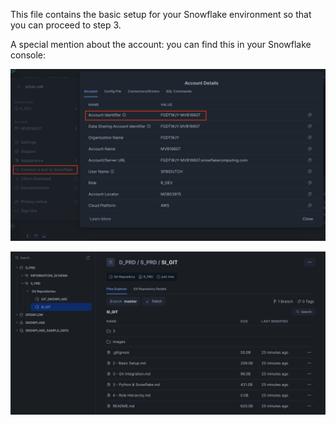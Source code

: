 This file contains the basic setup for your Snowflake environment so that you can proceed to step 3.

A special mention about the account: you can find this in your Snowflake console:

![alt text](images/account_identifier.png)

![alt text](images/git_Repo.png)